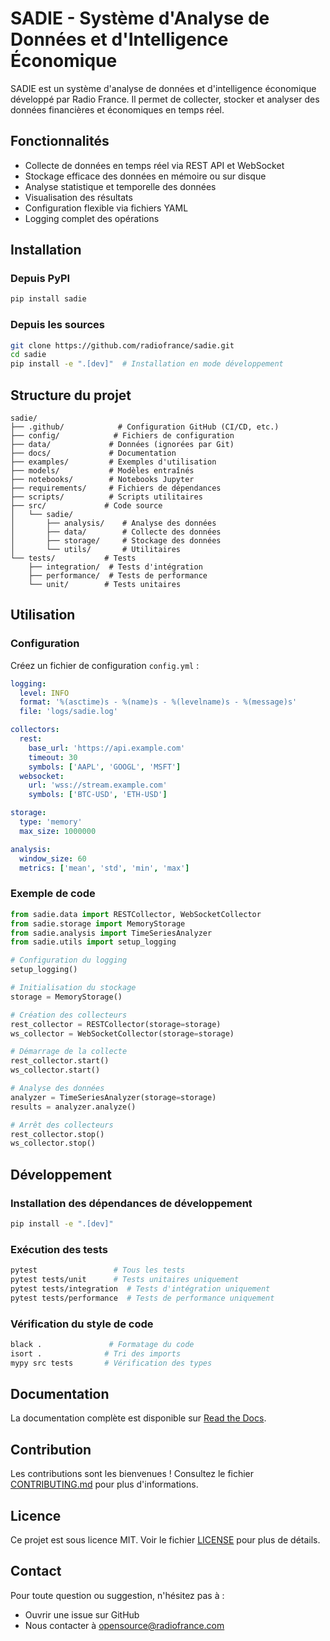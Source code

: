 # SADIE - Système d'Analyse de Données et d'Intelligence Économique

SADIE est un système d'analyse de données et d'intelligence économique développé par Radio France. Il permet de collecter, stocker et analyser des données financières et économiques en temps réel.

## Fonctionnalités

- Collecte de données en temps réel via REST API et WebSocket
- Stockage efficace des données en mémoire ou sur disque
- Analyse statistique et temporelle des données
- Visualisation des résultats
- Configuration flexible via fichiers YAML
- Logging complet des opérations

## Installation

### Depuis PyPI

```bash
pip install sadie
```

### Depuis les sources

```bash
git clone https://github.com/radiofrance/sadie.git
cd sadie
pip install -e ".[dev]"  # Installation en mode développement
```

## Structure du projet

```
sadie/
├── .github/            # Configuration GitHub (CI/CD, etc.)
├── config/            # Fichiers de configuration
├── data/             # Données (ignorées par Git)
├── docs/             # Documentation
├── examples/         # Exemples d'utilisation
├── models/           # Modèles entraînés
├── notebooks/        # Notebooks Jupyter
├── requirements/     # Fichiers de dépendances
├── scripts/          # Scripts utilitaires
├── src/             # Code source
│   └── sadie/
│       ├── analysis/    # Analyse des données
│       ├── data/        # Collecte des données
│       ├── storage/     # Stockage des données
│       └── utils/       # Utilitaires
└── tests/           # Tests
    ├── integration/  # Tests d'intégration
    ├── performance/  # Tests de performance
    └── unit/        # Tests unitaires
```

## Utilisation

### Configuration

Créez un fichier de configuration `config.yml` :

```yaml
logging:
  level: INFO
  format: '%(asctime)s - %(name)s - %(levelname)s - %(message)s'
  file: 'logs/sadie.log'

collectors:
  rest:
    base_url: 'https://api.example.com'
    timeout: 30
    symbols: ['AAPL', 'GOOGL', 'MSFT']
  websocket:
    url: 'wss://stream.example.com'
    symbols: ['BTC-USD', 'ETH-USD']

storage:
  type: 'memory'
  max_size: 1000000

analysis:
  window_size: 60
  metrics: ['mean', 'std', 'min', 'max']
```

### Exemple de code

```python
from sadie.data import RESTCollector, WebSocketCollector
from sadie.storage import MemoryStorage
from sadie.analysis import TimeSeriesAnalyzer
from sadie.utils import setup_logging

# Configuration du logging
setup_logging()

# Initialisation du stockage
storage = MemoryStorage()

# Création des collecteurs
rest_collector = RESTCollector(storage=storage)
ws_collector = WebSocketCollector(storage=storage)

# Démarrage de la collecte
rest_collector.start()
ws_collector.start()

# Analyse des données
analyzer = TimeSeriesAnalyzer(storage=storage)
results = analyzer.analyze()

# Arrêt des collecteurs
rest_collector.stop()
ws_collector.stop()
```

## Développement

### Installation des dépendances de développement

```bash
pip install -e ".[dev]"
```

### Exécution des tests

```bash
pytest                 # Tous les tests
pytest tests/unit      # Tests unitaires uniquement
pytest tests/integration  # Tests d'intégration uniquement
pytest tests/performance  # Tests de performance uniquement
```

### Vérification du style de code

```bash
black .               # Formatage du code
isort .              # Tri des imports
mypy src tests       # Vérification des types
```

## Documentation

La documentation complète est disponible sur [Read the Docs](https://sadie.readthedocs.io/).

## Contribution

Les contributions sont les bienvenues ! Consultez le fichier [CONTRIBUTING.md](CONTRIBUTING.md) pour plus d'informations.

## Licence

Ce projet est sous licence MIT. Voir le fichier [LICENSE](LICENSE) pour plus de détails.

## Contact

Pour toute question ou suggestion, n'hésitez pas à :
- Ouvrir une issue sur GitHub
- Nous contacter à opensource@radiofrance.com 